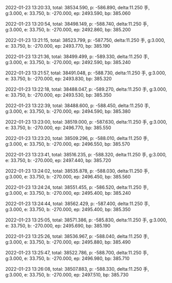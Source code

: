 2022-01-23 13:20:33, total: 38534.590, p: -586.890, delta:11.250 手, g:3.000, e: 33.750, b: -270.000, ep: 2493.590, bp: 385.060

2022-01-23 13:20:54, total: 38498.149, p: -588.740, delta:11.250 手, g:3.000, e: 33.750, b: -270.000, ep: 2492.860, bp: 385.200

2022-01-23 13:21:15, total: 38523.799, p: -587.750, delta:11.250 手, g:3.000, e: 33.750, b: -270.000, ep: 2493.770, bp: 385.190

2022-01-23 13:21:36, total: 38499.499, p: -589.330, delta:11.250 手, g:3.000, e: 33.750, b: -270.000, ep: 2492.590, bp: 385.240

2022-01-23 13:21:57, total: 38491.048, p: -588.730, delta:11.250 手, g:3.000, e: 33.750, b: -270.000, ep: 2493.830, bp: 385.320

2022-01-23 13:22:18, total: 38488.047, p: -589.270, delta:11.250 手, g:3.000, e: 33.750, b: -270.000, ep: 2493.530, bp: 385.350

2022-01-23 13:22:39, total: 38488.600, p: -588.450, delta:11.250 手, g:3.000, e: 33.750, b: -270.000, ep: 2494.590, bp: 385.380

2022-01-23 13:23:00, total: 38519.000, p: -587.630, delta:11.250 手, g:3.000, e: 33.750, b: -270.000, ep: 2496.770, bp: 385.550

2022-01-23 13:23:20, total: 38509.296, p: -588.010, delta:11.250 手, g:3.000, e: 33.750, b: -270.000, ep: 2496.550, bp: 385.570

2022-01-23 13:23:41, total: 38516.235, p: -588.320, delta:11.250 手, g:3.000, e: 33.750, b: -270.000, ep: 2497.440, bp: 385.720

2022-01-23 13:24:02, total: 38535.878, p: -588.030, delta:11.250 手, g:3.000, e: 33.750, b: -270.000, ep: 2496.450, bp: 385.560

2022-01-23 13:24:24, total: 38551.455, p: -586.520, delta:11.250 手, g:3.000, e: 33.750, b: -270.000, ep: 2495.400, bp: 385.240

2022-01-23 13:24:44, total: 38562.429, p: -587.400, delta:11.250 手, g:3.000, e: 33.750, b: -270.000, ep: 2495.400, bp: 385.350

2022-01-23 13:25:05, total: 38571.386, p: -585.830, delta:11.250 手, g:3.000, e: 33.750, b: -270.000, ep: 2495.690, bp: 385.190

2022-01-23 13:25:26, total: 38536.967, p: -588.040, delta:11.250 手, g:3.000, e: 33.750, b: -270.000, ep: 2495.880, bp: 385.490

2022-01-23 13:25:47, total: 38522.786, p: -588.700, delta:11.250 手, g:3.000, e: 33.750, b: -270.000, ep: 2496.980, bp: 385.710

2022-01-23 13:26:08, total: 38507.883, p: -588.330, delta:11.250 手, g:3.000, e: 33.750, b: -270.000, ep: 2497.510, bp: 385.730